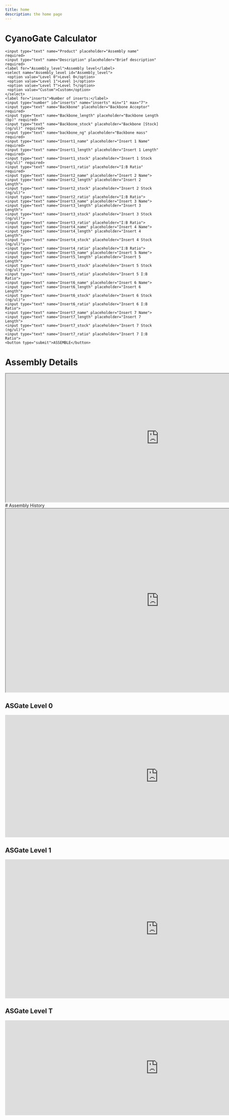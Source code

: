 ```yaml
---
title: home
description: the home page
---
```


# CyanoGate Calculator  
  
<form  name="submit-to-google-sheet" action="cakelabdna.github.io/2768cd316e26196a473a415dc9bdb2c707f1dbd4/index.html">
   
    <input type="text" name="Product" placeholder="Assembly name" required>
	<input type="text" name="Description" placeholder="Brief description" required>
	<label for="Assembly_level">Assembly level</label>
	<select name="Assembly_level id="Assembly_level">
 	 <option value="Level 0">Level 0</option>
  	 <option value="Level 1">Level 1</option>
 	 <option value="Level T">Level T</option>
 	 <option value="Custom">Custom</option>
	</select>
    <label for="inserts">Number of inserts:</label>
    <input type="number" id="inserts" name="inserts" min="1" max="7">
	<input type="text" name="Backbone" placeholder="Backbone Acceptor" required>	
	<input type="text" name="Backbone_length" placeholder="Backbone Length (bp)" required>
	<input type="text" name="Backbone_stock" placeholder="Backbone [Stock] (ng/ul)" required>	
  	<input type="text" name="backbone_ng" placeholder="Backbone mass" required>
    <input type="text" name="Insert1_name" placeholder="Insert 1 Name" required>
    <input type="text" name="Insert1_length" placeholder="Insert 1 Length" required>
    <input type="text" name="Insert1_stock" placeholder="Insert 1 Stock (ng/ul)" required>
    <input type="text" name="Insert1_ratio" placeholder="I:B Ratio" required>
    <input type="text" name="Insert2_name" placeholder="Insert 2 Name">
    <input type="text" name="Insert2_length" placeholder="Insert 2 Length">
    <input type="text" name="Insert2_stock" placeholder="Insert 2 Stock (ng/ul)"> 
    <input type="text" name="Insert2_ratio" placeholder="I:B Ratio">
    <input type="text" name="Insert3_name" placeholder="Insert 3 Name">
    <input type="text" name="Insert3_length" placeholder="Insert 3 Length">
    <input type="text" name="Insert3_stock" placeholder="Insert 3 Stock (ng/ul)">
    <input type="text" name="Insert3_ratio" placeholder="I:B Ratio">
    <input type="text" name="Insert4_name" placeholder="Insert 4 Name">
    <input type="text" name="Insert4_length" placeholder="Insert 4 Length">
    <input type="text" name="Insert4_stock" placeholder="Insert 4 Stock (ng/ul)">
    <input type="text" name="Insert4_ratio" placeholder="I:B Ratio"> 
    <input type="text" name="Insert5_name" placeholder="Insert 5 Name">
    <input type="text" name="Insert5_length" placeholder="Insert 5 Length">
    <input type="text" name="Insert5_stock" placeholder="Insert 5 Stock (ng/ul)">
    <input type="text" name="Insert5_ratio" placeholder="Insert 5 I:B Ratio">
    <input type="text" name="Insert6_name" placeholder="Insert 6 Name">
    <input type="text" name="Insert6_length" placeholder="Insert 6 Length">
    <input type="text" name="Insert6_stock" placeholder="Insert 6 Stock (ng/ul)">
    <input type="text" name="Insert6_ratio" placeholder="Insert 6 I:B Ratio">
    <input type="text" name="Insert7_name" placeholder="Insert 7 Name">
    <input type="text" name="Insert7_length" placeholder="Insert 7 Length">
    <input type="text" name="Insert7_stock" placeholder="Insert 7 Stock (ng/ul)">
    <input type="text" name="Insert7_ratio" placeholder="Insert 7 I:B Ratio">
  	<button type="submit">ASSEMBLE</button> 
    
</form>  

<script>
  const scriptURL = 'https://script.google.com/macros/s/AKfycbzgb0tGoOzUElKU2nvC7XcTneymL1_sBaNGMDwJEG7jCMyPS0CzqU3tpb1CgfFpT-JOYA/exec'
  const form = document.forms['submit-to-google-sheet']

  form.addEventListener('submit', e => {
    e.preventDefault()
    fetch(scriptURL, { method: 'POST', body: new FormData(form)})
      .then(response => console.log('Success!', response))
      .catch(error => console.error('Error!', error.message))
  })
  
   function showLoadingIndicator () {
      form.classList.add('is-hidden')
      loading.classList.remove('is-hidden')
    }

    function showSuccessMessage (response) {
      console.log('Success!', response)
      setTimeout(() => {
        successMessage.classList.remove('is-hidden')
        loading.classList.add('is-hidden')
      }, 500)
    }

    function showErrorMessage (error) {
      console.error('Error!', error.message)
      setTimeout(() => {
        errorMessage.classList.remove('is-hidden')
        loading.classList.add('is-hidden')
      }, 500)
    }
</script>


  
# Assembly Details
<iframe width="1000" height="420" src="https://docs.google.com/spreadsheets/d/e/2PACX-1vTWhc3ZkTQasnqLvXL5ais9haD2w1RxJI_au9acA11FKOAKb9akM6gWdu29c85KLnt63rr903oUpDlk/pubhtml?gid=683324272&amp;single=true&amp;widget=true&amp;headers=false"></iframe>
# Assembly History
<iframe width="1000" height="600" src="https://docs.google.com/spreadsheets/d/e/2PACX-1vRGrSl_Dh8BnqAPCtToCj-RWnE3h5z8GubHpB_kGyVxtgLD7cYqmFJc3aYs80663PxQmnjvR2DbF39x/pubhtml?gid=0&amp;single=true&amp;AllowTyping=True;widget=true&amp;headers=false"></iframe>

## ASGate Level 0
<iframe width="1000" height="400" frameborder="0" scrolling="no" src="https://universityofcambridgecloud-my.sharepoint.com/personal/as2945_cam_ac_uk/_layouts/15/Doc.aspx?sourcedoc={1f4b5bc8-4e9e-4ea3-87ff-2c1e991b61fe}&action=embedview&AllowTyping=True&Item='L0%20Parts'!A1%3AO16&wdHideGridlines=True&wdDownloadButton=True&wdInConfigurator=True"></iframe>

## ASGate Level 1
<iframe width="1000" height="454" frameborder="0" scrolling="no" src="https://universityofcambridgecloud-my.sharepoint.com/personal/as2945_cam_ac_uk/_layouts/15/Doc.aspx?sourcedoc={1f4b5bc8-4e9e-4ea3-87ff-2c1e991b61fe}&action=embedview&AllowTyping=True&Item='L1%20Parts'!A1%3AN20&wdHideGridlines=True&wdDownloadButton=True&wdInConfigurator=True"></iframe>

## ASGate Level T
<iframe width="1000" height="310" frameborder="0" scrolling="no" src="https://universityofcambridgecloud-my.sharepoint.com/personal/as2945_cam_ac_uk/_layouts/15/Doc.aspx?sourcedoc={1f4b5bc8-4e9e-4ea3-87ff-2c1e991b61fe}&action=embedview&AllowTyping=True&Item='LT%20Parts'!A1%3AN13&wdHideGridlines=True&wdDownloadButton=True&wdInConfigurator=True"></iframe>


<script src="http://code.jquery.com/jquery-1.4.2.min.js"></script> <script> var x = document.getElementsByClassName("site-footer-credits"); setTimeout(() => { x[0].remove(); }, 10); </script>



